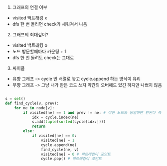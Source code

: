 1. 그래프의 연결 여부

- visited 백트래킹 x
- dfs 한 번 돌리면 check가 채워져서 나옴

2. 그래프의 최대깊이?

- visited 백트래킹 o
- 노드 방문할때마다 카운팅 + 1
- dfs 한 번 돌려도 check는 그대로

3. 싸이클

- 유향 그래프 -> cycle 빈 배열로 놓고 cycle.append 하는 방식이 유리
- 무향 그래프 -> 그냥 내가 만든 코드 쓰자 약간의 오버헤드 있긴 하지만 나쁘지 않음

```py # 내가 만든 싸이클 판단 함수

s = set()
def find_cycle(v, prev):
    for ne in node[v]:
        if visited[ne] == 1 and prev != ne: # 이전 노드와 동일하면 안된다 즉 길이가 1인 싸이클은 만들지 않음
            idx = cycle.index(ne)
            s.add(tuple(sorted(cycle[idx:])))
            return
        else:
            if visited[ne] == 0:
                visited[ne] = 1
                cycle.append(ne)
                find_cycle(ne, v)
                visited[ne] = 0 # 백트래킹이 포인트
                cycle.pop() # 백트래킹이 포인트


```
